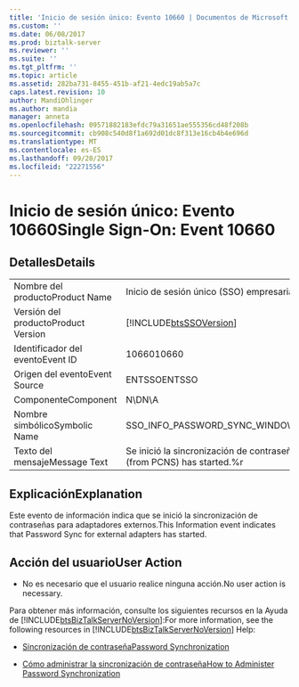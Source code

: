 ```yaml
---
title: 'Inicio de sesión único: Evento 10660 | Documentos de Microsoft'
ms.custom: ''
ms.date: 06/08/2017
ms.prod: biztalk-server
ms.reviewer: ''
ms.suite: ''
ms.tgt_pltfrm: ''
ms.topic: article
ms.assetid: 282ba731-8455-451b-af21-4edc19ab5a7c
caps.latest.revision: 10
author: MandiOhlinger
ms.author: mandia
manager: anneta
ms.openlocfilehash: 09571882183efdc79a31651ae555356cd48f208b
ms.sourcegitcommit: cb908c540d8f1a692d01dc8f313e16cb4b4e696d
ms.translationtype: MT
ms.contentlocale: es-ES
ms.lasthandoff: 09/20/2017
ms.locfileid: "22271556"
---
```

# <a name="single-sign-on-event-10660"></a><span data-ttu-id="4431c-102">Inicio de sesión único: Evento 10660</span><span class="sxs-lookup"><span data-stu-id="4431c-102">Single Sign-On: Event 10660</span></span>
## <a name="details"></a><span data-ttu-id="4431c-103">Detalles</span><span class="sxs-lookup"><span data-stu-id="4431c-103">Details</span></span>  
  
|||  
|-|-|  
|<span data-ttu-id="4431c-104">Nombre del producto</span><span class="sxs-lookup"><span data-stu-id="4431c-104">Product Name</span></span>|<span data-ttu-id="4431c-105">Inicio de sesión único (SSO) empresarial</span><span class="sxs-lookup"><span data-stu-id="4431c-105">Enterprise Single Sign-On</span></span>|  
|<span data-ttu-id="4431c-106">Versión del producto</span><span class="sxs-lookup"><span data-stu-id="4431c-106">Product Version</span></span>|[!INCLUDE[btsSSOVersion](../includes/btsssoversion-md.md)]|  
|<span data-ttu-id="4431c-107">Identificador del evento</span><span class="sxs-lookup"><span data-stu-id="4431c-107">Event ID</span></span>|<span data-ttu-id="4431c-108">10660</span><span class="sxs-lookup"><span data-stu-id="4431c-108">10660</span></span>|  
|<span data-ttu-id="4431c-109">Origen del evento</span><span class="sxs-lookup"><span data-stu-id="4431c-109">Event Source</span></span>|<span data-ttu-id="4431c-110">ENTSSO</span><span class="sxs-lookup"><span data-stu-id="4431c-110">ENTSSO</span></span>|  
|<span data-ttu-id="4431c-111">Componente</span><span class="sxs-lookup"><span data-stu-id="4431c-111">Component</span></span>|<span data-ttu-id="4431c-112">N\D</span><span class="sxs-lookup"><span data-stu-id="4431c-112">N\A</span></span>|  
|<span data-ttu-id="4431c-113">Nombre simbólico</span><span class="sxs-lookup"><span data-stu-id="4431c-113">Symbolic Name</span></span>|<span data-ttu-id="4431c-114">SSO_INFO_PASSWORD_SYNC_WINDOWS_STARTED</span><span class="sxs-lookup"><span data-stu-id="4431c-114">SSO_INFO_PASSWORD_SYNC_WINDOWS_STARTED</span></span>|  
|<span data-ttu-id="4431c-115">Texto del mensaje</span><span class="sxs-lookup"><span data-stu-id="4431c-115">Message Text</span></span>|<span data-ttu-id="4431c-116">Se inició la sincronización de contraseñas de Windows (desde PCNS).%r</span><span class="sxs-lookup"><span data-stu-id="4431c-116">Password sync for Windows (from PCNS) has started.%r</span></span>|  
  
## <a name="explanation"></a><span data-ttu-id="4431c-117">Explicación</span><span class="sxs-lookup"><span data-stu-id="4431c-117">Explanation</span></span>  
 <span data-ttu-id="4431c-118">Este evento de información indica que se inició la sincronización de contraseñas para adaptadores externos.</span><span class="sxs-lookup"><span data-stu-id="4431c-118">This Information event indicates that Password Sync for external adapters has started.</span></span>  
  
## <a name="user-action"></a><span data-ttu-id="4431c-119">Acción del usuario</span><span class="sxs-lookup"><span data-stu-id="4431c-119">User Action</span></span>  
  
-   <span data-ttu-id="4431c-120">No es necesario que el usuario realice ninguna acción.</span><span class="sxs-lookup"><span data-stu-id="4431c-120">No user action is necessary.</span></span>  
  
 <span data-ttu-id="4431c-121">Para obtener más información, consulte los siguientes recursos en la Ayuda de [!INCLUDE[btsBizTalkServerNoVersion](../includes/btsbiztalkservernoversion-md.md)]:</span><span class="sxs-lookup"><span data-stu-id="4431c-121">For more information, see the following resources in [!INCLUDE[btsBizTalkServerNoVersion](../includes/btsbiztalkservernoversion-md.md)] Help:</span></span>  
  
-   [<span data-ttu-id="4431c-122">Sincronización de contraseña</span><span class="sxs-lookup"><span data-stu-id="4431c-122">Password Synchronization</span></span>](../core/password-synchronization2.md)  
  
-   [<span data-ttu-id="4431c-123">Cómo administrar la sincronización de contraseña</span><span class="sxs-lookup"><span data-stu-id="4431c-123">How to Administer Password Synchronization</span></span>](../core/how-to-administer-password-synchronization.md)